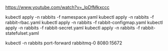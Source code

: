 https://www.youtube.com/watch?v=_lpDfMkxccc


kubectl apply -n rabbits -f namespace.yaml
kubectl apply -n rabbits -f rabbit-rbac.yaml
kubectl apply -n rabbits -f rabbit-configmap.yaml
kubectl apply -n rabbits -f rabbit-secret.yaml
kubectl apply -n rabbits -f rabbit-statefulset.yaml

kubectl -n rabbits port-forward rabbitmq-0 8080:15672